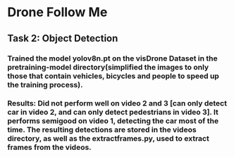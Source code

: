 # Drone Follow Me
## Task 2: Object Detection
### Trained the model yolov8n.pt on the visDrone Dataset in the pretraining-model directory(simplified the images to only those that contain vehicles, bicycles and people to speed up the training process). 
### Results: Did not perform well on video 2 and 3 [can only detect car in video 2, and can only detect pedestrians in video 3]. It performs semigood on video 1, detecting the car most of the time. The resulting detections are stored in the videos directory, as well as the extractframes.py, used to extract frames from the videos.